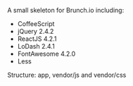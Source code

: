 A small skeleton for Brunch.io including:

- CoffeeScript
- jQuery 2.4.2
- ReactJS 4.2.1
- LoDash 2.4.1
- FontAwesome 4.2.0
- Less


Structure: app, vendor/js and vendor/css
